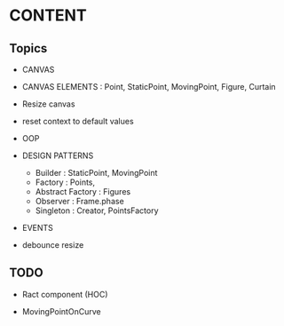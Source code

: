 

# CONTENT 

## Topics 

- CANVAS
 - CANVAS ELEMENTS : Point, StaticPoint, MovingPoint, Figure, Curtain
 - Resize canvas 
  - reset context to default values


- OOP

- DESIGN PATTERNS

  - Builder : StaticPoint, MovingPoint
  - Factory : Points, 
  - Abstract Factory : Figures
  - Observer : Frame.phase
  - Singleton : Creator, PointsFactory
- EVENTS
 - debounce resize


 ## TODO

 - Ract <Curtain /> component (HOC)

 - MovingPointOnCurve